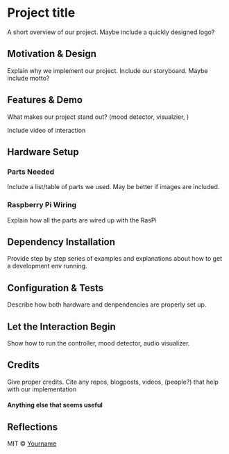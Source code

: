 # Project title
A short overview of our project. Maybe include a quickly designed logo?

## Motivation & Design
Explain why we implement our project. Include our storyboard. Maybe include motto?
 
## Features & Demo
What makes our project stand out? (mood detector, visualzier, )

Include video of interaction

[//]: # (This may be the most platform independent comment)
## Hardware Setup
### Parts Needed
Include a list/table of parts we used. May be better if images are included.

### Raspberry Pi Wiring
Explain how all the parts are wired up with the RasPi

## Dependency Installation
Provide step by step series of examples and explanations about how to get a development env running.

## Configuration & Tests
Describe how both hardware and denpendencies are properly set up.

## Let the Interaction Begin
Show how to run the controller, mood detector, audio visualizer.

## Credits
Give proper credits. Cite any repos, blogposts, videos, (people?) that help with our implementation

#### Anything else that seems useful

## Reflections


MIT © [Yourname]()

